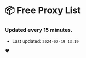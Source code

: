 # :package: Free Proxy List
### Updated every 15 minutes.

- Last updated: `2024-07-19 13:19`

:heart:
